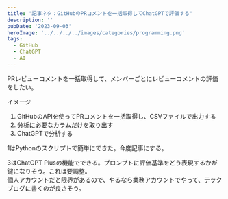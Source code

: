 ```yaml
---
title: '記事ネタ：GitHubのPRコメントを一括取得してChatGPTで評価する'
description: ''
pubDate: '2023-09-03'
heroImage: '../../../../images/categories/programming.png'
tags:
  - GitHub
  - ChatGPT
  - AI
---
```


PRレビューコメントを一括取得して、メンバーごとにレビューコメントの評価をしたい。

イメージ
1. GitHubのAPIを使ってPRコメントを一括取得し、CSVファイルで出力する
2. 分析に必要なカラムだけを取り出す
3. ChatGPTで分析する

1はPythonのスクリプトで簡単にできた。今度記事にする。

3はChatGPT Plusの機能でできる。プロンプトに評価基準をどう表現するかが鍵になりそう。これは要調整。  
個人アカウントだと限界があるので、やるなら業務アカウントでやって、テックブログに書くのが良さそう。

